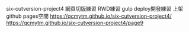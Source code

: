 six-cutversion-project4
網頁切版練習  RWD練習  gulp deploy開發練習
 上架 github pages空間
https://qcmytm.github.io/six-cutversion-project4/
https://qcmytm.github.io/six-cutversion-project4/page9
